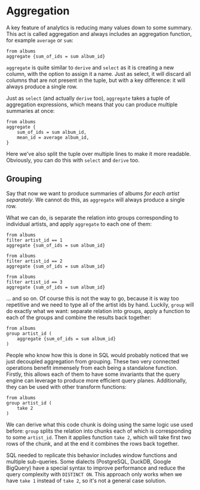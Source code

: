 # Aggregation

A key feature of analytics is reducing many values down to some summary. This
act is called aggregation and always includes an aggregation function, for
example `average` or `sum`:

<!-- aggregating ids does not make much sense, should we switch to some other table? -->

```
from albums
aggregate {sum_of_ids = sum album_id}
```

`aggregate` is quite similar to `derive` and `select` as it is creating a new
column, with the option to assign it a name. Just as select, it will discard all
columns that are not present in the tuple, but with a key difference: it will
always produce a single row.

Just as `select` (and actually `derive` too), `aggregate` takes a tuple of
aggregation expressions, which means that you can produce multiple summaries at
once:

```
from albums
aggregate {
    sum_of_ids = sum album_id,
    mean_id = average album_id,
}
```

Here we've also split the tuple over multiple lines to make it more readable.
Obviously, you can do this with `select` and `derive` too.

## Grouping

Say that now we want to produce summaries of albums _for each artist
separately_. We cannot do this, as `aggregate` will always produce a single row.

What we can do, is separate the relation into groups corresponding to individual
artists, and apply `aggregate` to each one of them:

```
from albums
filter artist_id == 1
aggregate {sum_of_ids = sum album_id}
```

```
from albums
filter artist_id == 2
aggregate {sum_of_ids = sum album_id}
```

```
from albums
filter artist_id == 3
aggregate {sum_of_ids = sum album_id}
```

... and so on. Of course this is not the way to go, because it is way too
repetitive and we need to type all of the artist ids by hand. Luckily, `group`
will do exactly what we want: separate relation into groups, apply a function to
each of the groups and combine the results back together:

```
from albums
group artist_id (
    aggregate {sum_of_ids = sum album_id}
)
```

People who know how this is done in SQL would probably noticed that we just
decoupled aggregation from grouping. These two very connected operations benefit
immensely from each being a standalone function. Firstly, this allows each of
them to have some invariants that the query engine can leverage to produce more
efficient query planes. Additionally, they can be used with other transform
functions:

```
from albums
group artist_id (
    take 2
)
```

We can derive what this code chunk is doing using the same logic use used
before: `group` splits the relation into chunks each of which is corresponding
to some `artist_id`. Then it applies function `take 2`, which will take first
two rows of the chunk, and at the end it combines the rows back together.

SQL needed to replicate this behavior includes window functions and multiple
sub-queries. Some dialects (PostgreSQL, DuckDB, Google BigQuery) have a special
syntax to improve performance and reduce the query complexity with
`DISTINCT ON`. This approach only works when we have `take 1` instead of
`take 2`, so it's not a general case solution.
